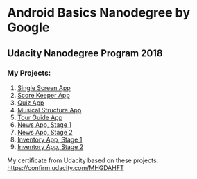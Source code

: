# Android Basics Nanodegree by Google
## Udacity Nanodegree Program 2018
### My Projects:

1. [Single Screen App](https://github.com/RK308/Restaurant_App)
2. [Score Keeper App](https://github.com/RK308/CricketScoreKeeper)
3. [Quiz App](https://github.com/RK308/QuizApp)
4. [Musical Structure App](https://github.com/RK308/Music1App)
5. [Tour Guide App](https://github.com/RK308/TourGuide)
6. [News App, Stage 1]()
7. [News App, Stage 2]()
8. [Inventory App, Stage 1](https://github.com/RK308/SampleInventoryApp)
9. [Inventory App, Stage 2](https://github.com/RK308/BookStore)


My certificate from Udacity based on these projects: https://confirm.udacity.com/MHGDAHFT
